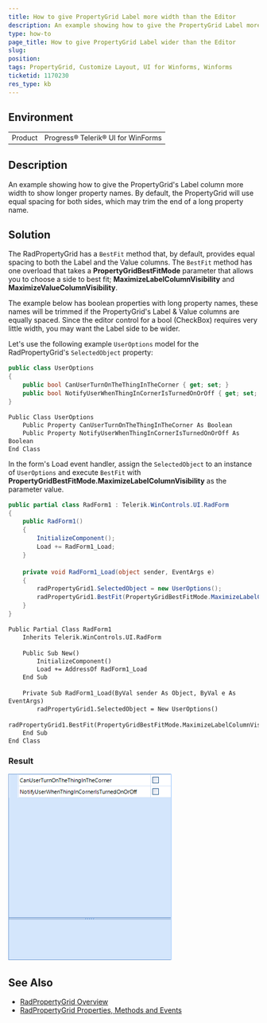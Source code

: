 ```yaml
---
title: How to give PropertyGrid Label more width than the Editor
description: An example showing how to give the PropertyGrid Label more width than the Editor
type: how-to
page_title: How to give PropertyGrid Label wider than the Editor
slug: 
position: 
tags: PropertyGrid, Customize Layout, UI for Winforms, Winforms
ticketid: 1170230
res_type: kb
---
```


## Environment
<table>
	<tr>
		<td>Product</td>
		<td>Progress® Telerik® UI for WinForms</td>
	</tr>
</table>


## Description
An example showing how to give the PropertyGrid's Label column more width to show longer property names. By default, the PropertyGrid will use equal spacing for both sides, which may trim the end of a long property name.

## Solution

The RadPropertyGrid has a `BestFit` method that, by default, provides equal spacing to both the Label and the Value columns. The `BestFit` method has one overload that takes a **PropertyGridBestFitMode** parameter that allows you to choose a side to best fit; **MaximizeLabelColumnVisibility** and **MaximizeValueColumnVisibility**.

The example below has boolean properties with long property names, these names will be trimmed if the PropertyGrid's Label & Value columns are equally spaced.  Since the editor control for a bool (CheckBox) requires very little width, you may want the Label side to be wider. 

Let's use the following example `UserOptions` model for the RadPropertyGrid's `SelectedObject` property:

```c#
public class UserOptions
{
    public bool CanUserTurnOnTheThingInTheCorner { get; set; }
    public bool NotifyUserWhenThingInCornerIsTurnedOnOrOff { get; set; }
}
```
```VB
Public Class UserOptions
    Public Property CanUserTurnOnTheThingInTheCorner As Boolean
    Public Property NotifyUserWhenThingInCornerIsTurnedOnOrOff As Boolean
End Class
```

In the form's Load event handler, assign the `SelectedObject` to an instance of `UserOptions` and execute `BestFit` with **PropertyGridBestFitMode.MaximizeLabelColumnVisibility** as the parameter value.


```C#
public partial class RadForm1 : Telerik.WinControls.UI.RadForm
{
    public RadForm1()
    {
        InitializeComponent();
        Load += RadForm1_Load;
    }
 
    private void RadForm1_Load(object sender, EventArgs e)
    {
        radPropertyGrid1.SelectedObject = new UserOptions();
        radPropertyGrid1.BestFit(PropertyGridBestFitMode.MaximizeLabelColumnVisibility);
    }
}
```
```VB
Public Partial Class RadForm1
    Inherits Telerik.WinControls.UI.RadForm

    Public Sub New()
        InitializeComponent()
        Load += AddressOf RadForm1_Load
    End Sub

    Private Sub RadForm1_Load(ByVal sender As Object, ByVal e As EventArgs)
        radPropertyGrid1.SelectedObject = New UserOptions()
        radPropertyGrid1.BestFit(PropertyGridBestFitMode.MaximizeLabelColumnVisibility)
    End Sub
End Class
```


### Result

![dataentry-customize-editor-controls-layout 001](images/propertygrid-bestfit001.png)


## See Also

- [RadPropertyGrid Overview](https://docs.telerik.com/devtools/winforms/propertygrid/overview)
- [RadPropertyGrid Properties, Methods and Events](https://docs.telerik.com/devtools/winforms/propertygrid/properties-methods-events)


